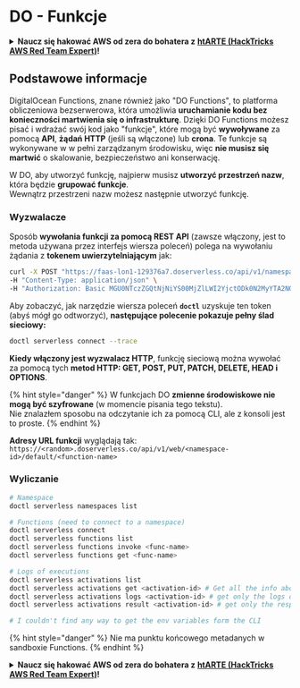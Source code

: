 # DO - Funkcje

<details>

<summary><strong>Naucz się hakować AWS od zera do bohatera z</strong> <a href="https://training.hacktricks.xyz/courses/arte"><strong>htARTE (HackTricks AWS Red Team Expert)</strong></a><strong>!</strong></summary>

Inne sposoby wsparcia HackTricks:

* Jeśli chcesz zobaczyć swoją **firmę reklamowaną w HackTricks** lub **pobrać HackTricks w formacie PDF**, sprawdź [**SUBSCRIPTION PLANS**](https://github.com/sponsors/carlospolop)!
* Zdobądź [**oficjalne gadżety PEASS & HackTricks**](https://peass.creator-spring.com)
* Odkryj [**Rodzinę PEASS**](https://opensea.io/collection/the-peass-family), naszą kolekcję ekskluzywnych [**NFT**](https://opensea.io/collection/the-peass-family)
* **Dołącz do** 💬 [**grupy Discord**](https://discord.gg/hRep4RUj7f) lub [**grupy telegramowej**](https://t.me/peass) lub **śledź** nas na **Twitterze** 🐦 [**@hacktricks_live**](https://twitter.com/hacktricks_live)**.**
* **Podziel się swoimi sztuczkami hakerskimi, przesyłając PR-y do** [**HackTricks**](https://github.com/carlospolop/hacktricks) i [**HackTricks Cloud**](https://github.com/carlospolop/hacktricks-cloud) github repos.

</details>

## Podstawowe informacje

DigitalOcean Functions, znane również jako "DO Functions", to platforma obliczeniowa bezserwerowa, która umożliwia **uruchamianie kodu bez konieczności martwienia się o infrastrukturę**. Dzięki DO Functions możesz pisać i wdrażać swój kod jako "funkcje", które mogą być **wywoływane** za pomocą **API**, **żądań HTTP** (jeśli są włączone) lub **crona**. Te funkcje są wykonywane w w pełni zarządzanym środowisku, więc **nie musisz się martwić** o skalowanie, bezpieczeństwo ani konserwację.

W DO, aby utworzyć funkcję, najpierw musisz **utworzyć przestrzeń nazw**, która będzie **grupować funkcje**.\
Wewnątrz przestrzeni nazw możesz następnie utworzyć funkcję.

### Wyzwalacze

Sposób **wywołania funkcji za pomocą REST API** (zawsze włączony, jest to metoda używana przez interfejs wiersza poleceń) polega na wywołaniu żądania z **tokenem uwierzytelniającym** jak:
```bash
curl -X POST "https://faas-lon1-129376a7.doserverless.co/api/v1/namespaces/fn-c100c012-65bf-4040-1230-2183764b7c23/actions/functionname?blocking=true&result=true" \
-H "Content-Type: application/json" \
-H "Authorization: Basic MGU0NTczZGQtNjNiYS00MjZlLWI2YjctODk0N2MyYTA2NGQ4OkhwVEllQ2t4djNZN2x6YjJiRmFGc1FERXBySVlWa1lEbUxtRE1aRTludXA1UUNlU2VpV0ZGNjNqWnVhYVdrTFg="
```
Aby zobaczyć, jak narzędzie wiersza poleceń **`doctl`** uzyskuje ten token (abyś mógł go odtworzyć), **następujące polecenie pokazuje pełny ślad sieciowy:**
```bash
doctl serverless connect --trace
```
**Kiedy włączony jest wyzwalacz HTTP**, funkcję sieciową można wywołać za pomocą tych **metod HTTP: GET, POST, PUT, PATCH, DELETE, HEAD i OPTIONS**.

{% hint style="danger" %}
W funkcjach DO **zmienne środowiskowe nie mogą być szyfrowane** (w momencie pisania tego tekstu).\
Nie znalazłem sposobu na odczytanie ich za pomocą CLI, ale z konsoli jest to proste.
{% endhint %}

**Adresy URL funkcji** wyglądają tak: `https://<random>.doserverless.co/api/v1/web/<namespace-id>/default/<function-name>`

### Wyliczanie
```bash
# Namespace
doctl serverless namespaces list

# Functions (need to connect to a namespace)
doctl serverless connect
doctl serverless functions list
doctl serverless functions invoke <func-name>
doctl serverless functions get <func-name>

# Logs of executions
doctl serverless activations list
doctl serverless activations get <activation-id> # Get all the info about execution
doctl serverless activations logs <activation-id> # get only the logs of execution
doctl serverless activations result <activation-id> # get only the response result of execution

# I couldn't find any way to get the env variables form the CLI
```
{% hint style="danger" %}
Nie ma punktu końcowego metadanych w sandboxie Functions.&#x20;
{% endhint %}

<details>

<summary><strong>Naucz się hakować AWS od zera do bohatera z</strong> <a href="https://training.hacktricks.xyz/courses/arte"><strong>htARTE (HackTricks AWS Red Team Expert)</strong></a><strong>!</strong></summary>

Inne sposoby wsparcia HackTricks:

* Jeśli chcesz zobaczyć swoją **firmę reklamowaną w HackTricks** lub **pobrać HackTricks w formacie PDF**, sprawdź [**PLAN SUBSKRYPCJI**](https://github.com/sponsors/carlospolop)!
* Zdobądź [**oficjalne gadżety PEASS & HackTricks**](https://peass.creator-spring.com)
* Odkryj [**Rodzinę PEASS**](https://opensea.io/collection/the-peass-family), naszą kolekcję ekskluzywnych [**NFT**](https://opensea.io/collection/the-peass-family)
* **Dołącz do** 💬 [**grupy Discord**](https://discord.gg/hRep4RUj7f) lub [**grupy telegramowej**](https://t.me/peass) lub **śledź** nas na **Twitterze** 🐦 [**@hacktricks_live**](https://twitter.com/hacktricks_live)**.**
* **Podziel się swoimi sztuczkami hakerskimi, przesyłając PR-y do** [**HackTricks**](https://github.com/carlospolop/hacktricks) i [**HackTricks Cloud**](https://github.com/carlospolop/hacktricks-cloud) repozytoriów github.

</details>
